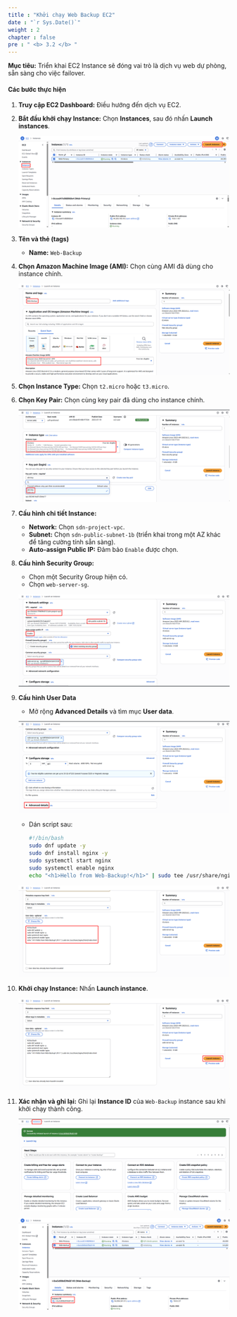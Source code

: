 ```yaml
---
title : "Khởi chạy Web Backup EC2"
date : "`r Sys.Date()`"
weight : 2
chapter : false
pre : " <b> 3.2 </b> "
---
```


**Mục tiêu:** Triển khai EC2 Instance sẽ đóng vai trò là dịch vụ web dự phòng, sẵn sàng cho việc failover.
#### Các bước thực hiện
1. **Truy cập EC2 Dashboard:** Điều hướng đến dịch vụ EC2.
2. **Bắt đầu khởi chạy Instance:** Chọn **Instances**, sau đó nhấn **Launch instances**.

    ![image.png](image.png)

3. **Tên và thẻ (tags)**
    - **Name:** `Web-Backup`
4. **Chọn Amazon Machine Image (AMI):** Chọn cùng AMI đã dùng cho instance chính.

    ![image.png](image%201.png)

5. **Chọn Instance Type:** Chọn `t2.micro` hoặc `t3.micro`.
6. **Chọn Key Pair:** Chọn cùng key pair đã dùng cho instance chính.

    ![image.png](image%202.png)

7. **Cấu hình chi tiết Instance:**
    - **Network:** Chọn `sdn-project-vpc`.
    - **Subnet:** Chọn `sdn-public-subnet-1b` (triển khai trong một AZ khác để tăng cường tính sẵn sàng).
    - **Auto-assign Public IP:** Đảm bảo `Enable` được chọn.
8. **Cấu hình Security Group:**
    - Chọn một Security Group hiện có.
    - Chọn `web-server-sg`.

    ![image.png](image%203.png)

9. **Cấu hình User Data**
    - Mở rộng **Advanced Details** và tìm mục **User data**.

    ![image.png](image%204.png)

    - Dán script sau:

        ```bash
        #!/bin/bash
        sudo dnf update -y
        sudo dnf install nginx -y
        sudo systemctl start nginx
        sudo systemctl enable nginx
        echo "<h1>Hello from Web-Backup!</h1>" | sudo tee /usr/share/nginx/html/index.html
        ```

    ![image.png](image%205.png)

10. **Khởi chạy Instance:** Nhấn **Launch instance**.

    ![image.png](image%206.png)

11. **Xác nhận và ghi lại:** Ghi lại **Instance ID** của `Web-Backup` instance sau khi khởi chạy thành công.

    ![image.png](image%207.png)

    ![image.png](image%208.png)